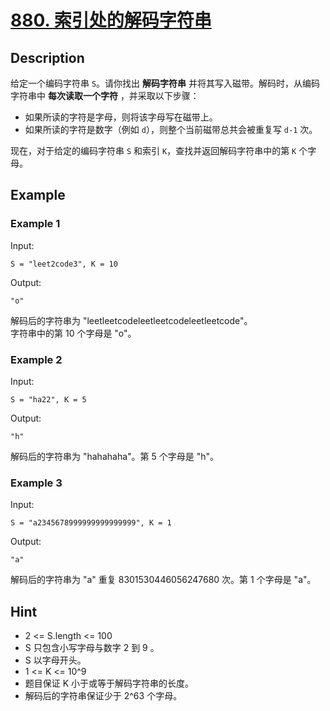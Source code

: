 # [880. 索引处的解码字符串](https://leetcode.cn/problems/decoded-string-at-index/)  
## Description
给定一个编码字符串 `S`。请你找出 **解码字符串** 并将其写入磁带。解码时，从编码字符串中 **每次读取一个字符** ，并采取以下步骤：  
- 如果所读的字符是字母，则将该字母写在磁带上。  
- 如果所读的字符是数字（例如 `d`），则整个当前磁带总共会被重复写 `d-1` 次。  



现在，对于给定的编码字符串 `S` 和索引 `K`，查找并返回解码字符串中的第 `K` 个字母。
## Example
### Example 1
Input:  
```
S = "leet2code3", K = 10
```
Output:
```
"o"
```
解码后的字符串为 "leetleetcodeleetleetcodeleetleetcode"。  
字符串中的第 10 个字母是 "o"。
### Example 2
Input:  
```
S = "ha22", K = 5
```
Output:
```
"h"
```
解码后的字符串为 "hahahaha"。第 5 个字母是 "h"。
### Example 3
Input:  
```
S = "a2345678999999999999999", K = 1
```
Output:
```
"a"
```
解码后的字符串为 "a" 重复 8301530446056247680 次。第 1 个字母是 "a"。
## Hint
- 2 <= S.length <= 100
- S 只包含小写字母与数字 2 到 9 。
- S 以字母开头。
- 1 <= K <= 10^9
- 题目保证 K 小于或等于解码字符串的长度。
- 解码后的字符串保证少于 2^63 个字母。
